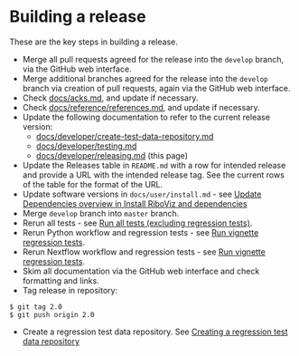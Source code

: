 # Building a release

These are the key steps in building a release.

* Merge all pull requests agreed for the release into the `develop` branch, via the GitHub web interface.
* Merge additional branches agreed for the release into the `develop` branch via creation of pull requests, again via the GitHub web interface.
* Check [docs/acks.md](../acks.md), and update if necessary.
* Check [docs/reference/references.md](../reference/references.md), and update if necessary.
* Update the following documentation to refer to the current release version:
  - [docs/developer/create-test-data-repository.md](./create-test-data-repository.md)
  - [docs/developer/testing.md](./testing.md)
  - [docs/developer/releasing.md](./releasing.md) (this page)
* Update the Releases table in `README.md` with a row for intended release and provide a URL with the intended release tag. See the current rows of the table for the format of the URL.
* Update software versions in `docs/user/install.md` - see [Update Dependencies overview in Install RiboViz and dependencies](./documentation.md#update-dependencies-overview-in-install-riboviz-and-dependencies)
* Merge `develop` branch into `master` branch.
* Rerun all tests - see [Run all tests (excluding regression tests)](./testing.md#run-all-tests-excluding-regression-tests).
* Rerun Python workflow and regression tests - see [Run vignette regression tests](./testing.md#run-vignette-regression-tests).
* Rerun Nextflow workflow and regression tests - see [Run vignette regression tests](./testing.md#run-vignette-regression-tests).
* Skim all documentation via the GitHub web interface and check formatting and links.
* Tag release in repository:

```console
$ git tag 2.0
$ git push origin 2.0
```

* Create a regression test data repository. See [Creating a regression test data repository](./create-test-data-repository.md)
